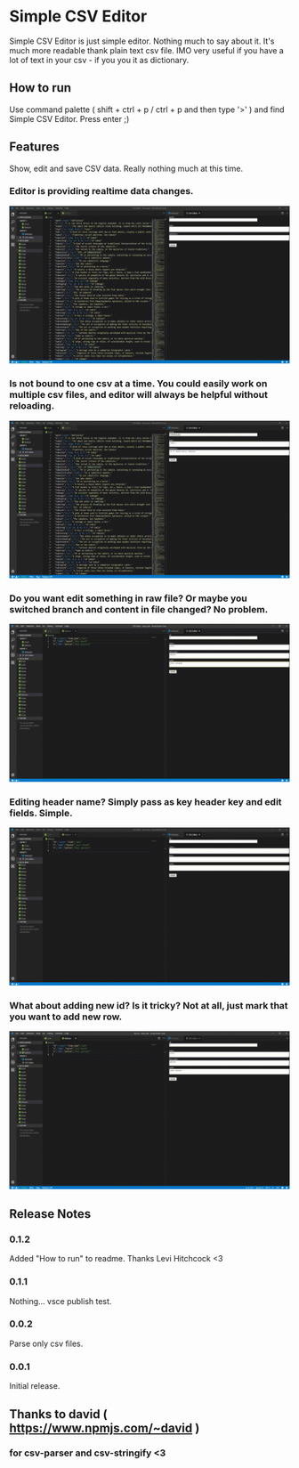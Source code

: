 # Simple CSV Editor

Simple CSV Editor is just simple editor. Nothing much to say about it. It's much more readable thank plain text csv file. IMO very useful if you have a lot of text in your csv - if you you it as dictionary.

## How to run

Use command palette ( shift + ctrl + p / ctrl + p and then type '>' ) and find Simple CSV Editor. Press enter ;)

## Features

Show, edit and save CSV data. Really nothing much at this time.

### Editor is providing realtime data changes.
![realtime_changes](https://raw.githubusercontent.com/Estivoo/csv-editor/master/gifs/realtime_view.gif "")

### Is not bound to one csv at a time. You could easily work on multiple csv files, and editor will always be helpful without reloading.
![realtime_switch](https://raw.githubusercontent.com/Estivoo/csv-editor/master/gifs/realtime_formupdate.gif "")

### Do you want edit something in raw file? Or maybe you switched branch and content in file changed? No problem.
![realtime_changes](https://raw.githubusercontent.com/Estivoo/csv-editor/master/gifs/fs_watch.gif "")

### Editing header name? Simply pass as key header key and edit fields. Simple.
![realtime_changes](https://raw.githubusercontent.com/Estivoo/csv-editor/master/gifs/header_change.gif "")

### What about adding new id? Is it tricky? Not at all, just mark that you want to add new row.
![realtime_changes](https://raw.githubusercontent.com/Estivoo/csv-editor/master/gifs/add_new.gif "")

## Release Notes

### 0.1.2

Added "How to run" to readme. Thanks Levi Hitchcock <3

### 0.1.1

Nothing... vsce publish test.

### 0.0.2

Parse only csv files.

### 0.0.1

Initial release.

## Thanks to david ( https://www.npmjs.com/~david )

###  for csv-parser and csv-stringify <3

